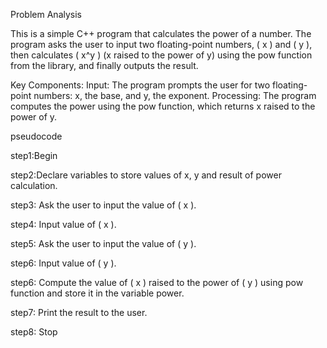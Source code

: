 Problem Analysis

This is a simple C++ program that calculates the power of a number. The program asks the user to input two floating-point numbers, ( x ) and ( y ), then calculates ( x^y ) 
(x raised to the power of y) using the pow function from the <cmath> library, and finally outputs the result.

Key Components:
Input: The program prompts the user for two floating-point numbers:  x, the base, and  y, the exponent.
Processing: The program computes the power using the pow function, which returns  x raised to the power of  y.

pseudocode

step1:Begin

step2:Declare variables to store values of x, y and result of power calculation.

step3: Ask the user to input the value of ( x ).

step4: Input value of ( x ).

step5: Ask the user to input the value of ( y ).

step6: Input value of ( y ).

step6: Compute the value of ( x ) raised to the power of ( y ) using pow function and store it in the variable power.

step7: Print the result to the user.

step8: Stop
